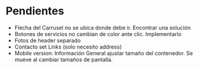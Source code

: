 
# Pendientes

+ Flecha del Carrusel no se ubica donde debe ir. Encontrar una solución
+ Botones de servicios no cambian de color ante clic. Implementarlo
+ Fotos de header separado
+ Contacto set Links (solo necesito address)
+ Mobile version: Información General ajustar tamaño del contenedor. Se mueve al cambiar tamaños de pantalla.
